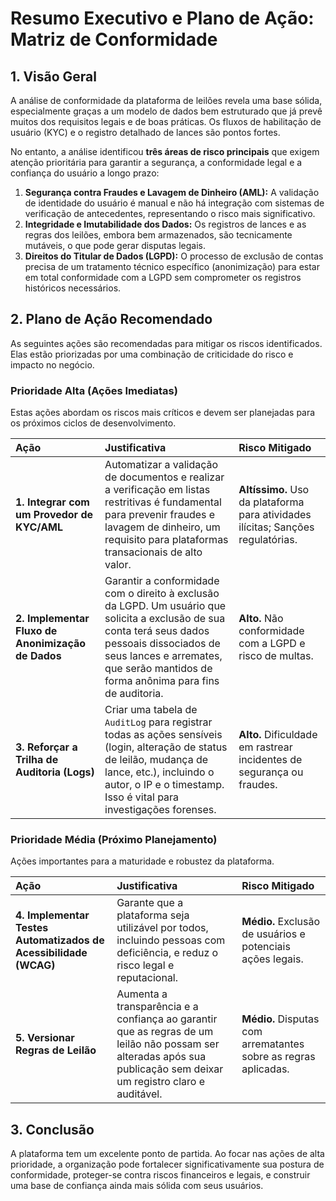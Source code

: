# Resumo Executivo e Plano de Ação: Matriz de Conformidade

## 1. Visão Geral

A análise de conformidade da plataforma de leilões revela uma base sólida, especialmente graças a um modelo de dados bem estruturado que já prevê muitos dos requisitos legais e de boas práticas. Os fluxos de habilitação de usuário (KYC) e o registro detalhado de lances são pontos fortes.

No entanto, a análise identificou **três áreas de risco principais** que exigem atenção prioritária para garantir a segurança, a conformidade legal e a confiança do usuário a longo prazo:

1.  **Segurança contra Fraudes e Lavagem de Dinheiro (AML):** A validação de identidade do usuário é manual e não há integração com sistemas de verificação de antecedentes, representando o risco mais significativo.
2.  **Integridade e Imutabilidade dos Dados:** Os registros de lances e as regras dos leilões, embora bem armazenados, são tecnicamente mutáveis, o que pode gerar disputas legais.
3.  **Direitos do Titular de Dados (LGPD):** O processo de exclusão de contas precisa de um tratamento técnico específico (anonimização) para estar em total conformidade com a LGPD sem comprometer os registros históricos necessários.

## 2. Plano de Ação Recomendado

As seguintes ações são recomendadas para mitigar os riscos identificados. Elas estão priorizadas por uma combinação de criticidade do risco e impacto no negócio.

### Prioridade Alta (Ações Imediatas)

Estas ações abordam os riscos mais críticos e devem ser planejadas para os próximos ciclos de desenvolvimento.

| Ação | Justificativa | Risco Mitigado |
| :--- | :--- | :--- |
| **1. Integrar com um Provedor de KYC/AML** | Automatizar a validação de documentos e realizar a verificação em listas restritivas é fundamental para prevenir fraudes e lavagem de dinheiro, um requisito para plataformas transacionais de alto valor. | **Altíssimo.** Uso da plataforma para atividades ilícitas; Sanções regulatórias. |
| **2. Implementar Fluxo de Anonimização de Dados** | Garantir a conformidade com o direito à exclusão da LGPD. Um usuário que solicita a exclusão de sua conta terá seus dados pessoais dissociados de seus lances e arremates, que serão mantidos de forma anônima para fins de auditoria. | **Alto.** Não conformidade com a LGPD e risco de multas. |
| **3. Reforçar a Trilha de Auditoria (Logs)** | Criar uma tabela de `AuditLog` para registrar todas as ações sensíveis (login, alteração de status de leilão, mudança de lance, etc.), incluindo o autor, o IP e o timestamp. Isso é vital para investigações forenses. | **Alto.** Dificuldade em rastrear incidentes de segurança ou fraudes. |

### Prioridade Média (Próximo Planejamento)

Ações importantes para a maturidade e robustez da plataforma.

| Ação | Justificativa | Risco Mitigado |
| :--- | :--- | :--- |
| **4. Implementar Testes Automatizados de Acessibilidade (WCAG)** | Garante que a plataforma seja utilizável por todos, incluindo pessoas com deficiência, e reduz o risco legal e reputacional. | **Médio.** Exclusão de usuários e potenciais ações legais. |
| **5. Versionar Regras de Leilão** | Aumenta a transparência e a confiança ao garantir que as regras de um leilão não possam ser alteradas após sua publicação sem deixar um registro claro e auditável. | **Médio.** Disputas com arrematantes sobre as regras aplicadas. |

## 3. Conclusão

A plataforma tem um excelente ponto de partida. Ao focar nas ações de alta prioridade, a organização pode fortalecer significativamente sua postura de conformidade, proteger-se contra riscos financeiros e legais, e construir uma base de confiança ainda mais sólida com seus usuários.
